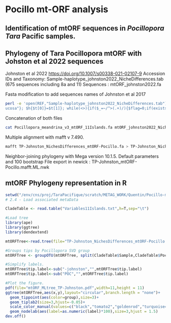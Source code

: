 
# Pocillo mt-ORF analysis

## Identification of mtORF sequences in _Pocillopora_ _Tara_ Pacific samples.
  
## Phylogeny of Tara Pocillopora mtORF with Johston et al 2022 sequences

Johnston et al 2022 https://doi.org/10.1007/s00338-021-02107-9
Accession IDs and Taxonomy: Sample-haplotype_johnston2022_NicheDifferences.tab (675 sequences including 8a and 11)
Sequences : mtORF_johnston2022.fa

Fasta modification to add sequences names of Johnston et al 2017
```bash
perl -e 'open(REF,"Sample-haplotype_johnston2022_NicheDifferences.tab");while(<REF>){chomp;@t=split("\t",$_);$t[1]=~s/Haplotype /type/; if($t[1]=~/^P\. (\D+)$/){$t[1]="type1a-$1"}elsif($t[1]=~/P\. verrucosa (.+)$/){$t[1]="type$1-verr
ucosa"}; $h{$t[0]}=$t[1]}; while(<>){if($_=~/^>(.+)/){$flag=0;if(exists $h{$1}){$flag=1;print ">$h{$1}-$1-johnston\n"}}elsif($flag==1){print "$_"}}' mtORF_johnston2022.fa > mtORF_johnston2022_NicheDifferences_annotate.fa
```

Concatenation of both files
```bash
cat Pocillopora_meandrina_v3_mtORF_11Islands.fa mtORF_johnston2022_NicheDifferences_annotate.fa > TP-Johnston_NichesDifferences_mtORF-Pocillo.fa
```

Multiple alignment with mafft v 7.490.
```bash
mafft TP-Johnston_NichesDifferences_mtORF-Pocillo.fa > TP-Johnston_NichesDifferences_mtORF-Pocillo.mafft
```

Neighbor-joining phylogeny with Mega version 10.1.5.
Default parameters and 100 bootstrap
File export in newick : TP-Johnston_mtORF-Pocillo.mafft.ML.nwk

## mtORF Phylogeny representation in R

```r
setwd("/env/cns/proj/TaraPacifique/scratch/METAG_WORK/Quentin/Pocillo-mtORF/")
# 2.4 - Load associated metaData

CladeTable <- read.table("Variables11Islands.txt",h=T,sep="\t")

#Load tree
library(ape)
library(ggtree)
library(dendextend)

mtORFTree<-read.tree(file="TP-Johnston_NichesDifferences_mtORF-Pocillo.mafft.NJ-consensus.nwk")

#Groups tips by Pocillopora SVD group
mtORFTree <- groupOTU(mtORFTree, split(CladeTable$Sample,CladeTable$PocilloGG))

#Simplify labels.
mtORFTree$tip.label<-sub("-johnston","",mtORFTree$tip.label)
mtORFTree$tip.label<-sub("POC","",mtORFTree$tip.label)

#Plot the figure.
pdf(file="mtORF_MLtree_TP-Johnston.pdf",width=11,height = 11)
ggtree(mtORFTree,aes(x,y),layout="circular",branch.length = "none")+
  geom_tippoint(aes(color=group),size=3)+
  geom_tiplab2(size=3,hjust=-0.05)+
  scale_color_manual(values=c("black","tomato2","goldenrod","turquoise4", "palegreen", "darkorchid"))+
  geom_nodelab(aes(label=as.numeric(label)*100),size=3,hjust = 1.5)
dev.off()
```
